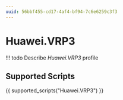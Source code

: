 ```yaml
---
uuid: 56bbf455-cd17-4af4-bf94-7c6e6259c3f3
---
```



# Huawei.VRP3


<!-- prettier-ignore -->
!!! todo
    Describe *Huawei.VRP3* profile

## Supported Scripts

{{ supported_scripts("Huawei.VRP3") }}
